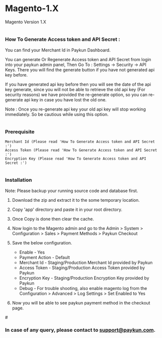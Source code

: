 # Magento-1.X
Magento Version 1.X

# <h3>How To Generate Access token and API Secret :</h3>
You can find your Merchant Id in Paykun Dashboard.

You can generate Or Regenerate Access token and API Secret from login into your paykun admin panel, Then Go To : Settings -> Security -> API Keys. There you will find the generate button if you have not generated api key before.

If you have generated api key before then you will see the date of the api key generate, since you will not be able to retrieve the old api key (For security reasons) we have provided the re-generate option, so you can re-generate api key in case you have lost the old one.

Note : Once you re-generate api key your old api key will stop working immediately. So be cautious while using this option.

# <h3>Prerequisite</h3>
    Merchant Id (Please read 'How To Generate Access token and API Secret :')
    Access Token (Please read 'How To Generate Access token and API Secret :')
    Encryption Key (Please read 'How To Generate Access token and API Secret :')

# <h3>Installation</h3>
Note: Please backup your running source code and database first.
  1. Download the zip and extract it to the some temporary location.
  2. Copy 'app' directory and paste it in your root directory.
  3. Once Copy is done then clear the cache.
  4. Now login to the Magento admin and go to the Admin > System > Configuration > Sales > Payment Methods > Paykun Checkout
  5. Save the below configuration.

      * Enable                   - Yes
      * Payment Action          - Default
      * Merchant Id             - Staging/Production Merchant Id provided by Paykun
      * Access Token            - Staging/Production Access Token provided by Paykun
      * Encryption Key          - Staging/Production Encryption Key provided by Paykun
      * Debug                   - For trouble shooting, also enable magento log from the Configuration > Advanced > Log Settings > Set Enabled to Yes

  10. Now you will be able to see paykun payment method in the checkout page.
  

#<h3> In case of any query, please contact to support@paykun.com.</h3>
